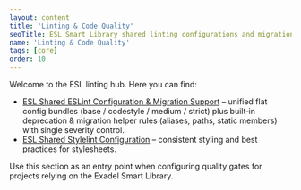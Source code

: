 ```yaml
---
layout: content
title: 'Linting & Code Quality'
seoTitle: ESL Smart Library shared linting configurations and migration support
name: 'Linting & Code Quality'
tags: [core]
order: 10
---
```


Welcome to the ESL linting hub. Here you can find:

- [ESL Shared ESLint Configuration & Migration Support](/core/linting/esl-eslint/) – unified flat config bundles (base / codestyle / medium / strict) plus built‑in deprecation & migration helper rules (aliases, paths, static members) with single severity control.
- [ESL Shared Stylelint Configuration](/core/linting/esl-stylelint/) – consistent styling and best practices for stylesheets.

Use this section as an entry point when configuring quality gates for projects relying on the Exadel Smart Library.

